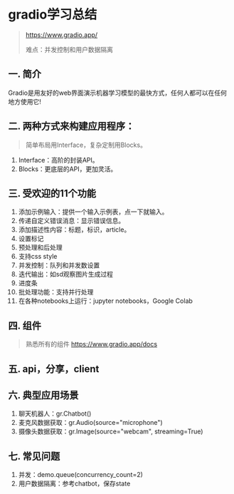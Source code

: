 # gradio学习总结
> https://www.gradio.app/
> 
> 难点：并发控制和用户数据隔离

## 一. 简介
Gradio是用友好的web界面演示机器学习模型的最快方式，任何人都可以在任何地方使用它!

## 二. 两种方式来构建应用程序：
> 简单布局用Interface，复杂定制用Blocks。
1. Interface：高阶的封装API。
2. Blocks：更底层的API，更加灵活。

## 三. 受欢迎的11个功能
1. 添加示例输入：提供一个输入示例表，点一下就输入。
2. 传递自定义错误消息：显示错误信息。
3. 添加描述性内容：标题，标识，article。
4. 设置标记
5. 预处理和后处理
6. 支持css style
7. 并发控制：队列和并发数设置
8. 迭代输出：如sd观察图片生成过程
9. 进度条
10. 批处理功能：支持并行处理
11. 在各种notebooks上运行：jupyter notebooks，Google Colab

## 四. 组件
> 熟悉所有的组件
https://www.gradio.app/docs

## 五. api，分享，client

## 六. 典型应用场景
1. 聊天机器人：gr.Chatbot()
2. 麦克风数据获取：gr.Audio(source="microphone")
3. 摄像头数据获取：gr.Image(source="webcam", streaming=True)

## 七. 常见问题
1. 并发：demo.queue(concurrency_count=2)
2. 用户数据隔离：参考chatbot，保存state
